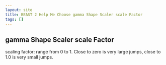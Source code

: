 ```yaml
---
layout: site
title: BEAST 2 Help Me Choose gamma Shape Scaler scale Factor
tags: []
---
```


## gamma Shape Scaler scale Factor

scaling factor: range from 0 to 1. Close to zero is very large jumps, close to 1.0 is very small jumps.
